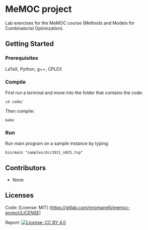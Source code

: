 # MeMOC project
Lab exercises for the MeMOC course (Methods and Models for Combinatorial Optimization).

## Getting Started
### Prerequisites
LaTeX, Python, g++, CPLEX

### Compile
First run a terminal and move into the folder that contains the code:
```
cd code/
```
Then compile:
```
make
```

### Run
Run main program on a sample instance by typing:
```
bin/main "samples/dcc1911_n025.tsp"
```

## Contributors
- None

## Licenses
Code: [License: MIT] (https://gitlab.com/mromanelli/memoc-project/LICENSE)

Report:
[![License: CC BY 4.0](https://licensebuttons.net/l/by/4.0/80x15.png)](http://creativecommons.org/licenses/by/4.0/)  
